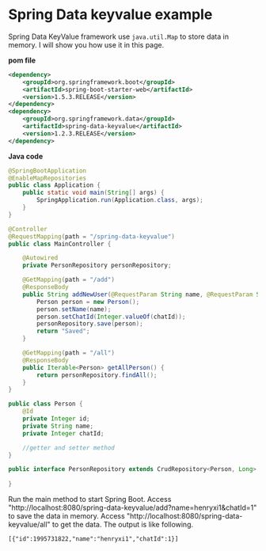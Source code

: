 # Spring Data keyvalue example
Spring Data KeyValue framework use `java.util.Map` to store data in memory. I will show you how use it in this
page.

**pom file**
```xml
<dependency>
    <groupId>org.springframework.boot</groupId>
    <artifactId>spring-boot-starter-web</artifactId>
    <version>1.5.3.RELEASE</version>
</dependency>
<dependency>
    <groupId>org.springframework.data</groupId>
    <artifactId>spring-data-keyvalue</artifactId>
    <version>1.2.3.RELEASE</version>
</dependency>
```

**Java code**
```java
@SpringBootApplication
@EnableMapRepositories
public class Application {
    public static void main(String[] args) {
        SpringApplication.run(Application.class, args);
    }
}

@Controller
@RequestMapping(path = "/spring-data-keyvalue")
public class MainController {

    @Autowired
    private PersonRepository personRepository;

    @GetMapping(path = "/add")
    @ResponseBody
    public String addNewUser(@RequestParam String name, @RequestParam String chatId) {
        Person person = new Person();
        person.setName(name);
        person.setChatId(Integer.valueOf(chatId));
        personRepository.save(person);
        return "Saved";
    }

    @GetMapping(path = "/all")
    @ResponseBody
    public Iterable<Person> getAllPerson() {
        return personRepository.findAll();
    }
}

public class Person {
    @Id
    private Integer id;
    private String name;
    private Integer chatId;

    //getter and setter method
}

public interface PersonRepository extends CrudRepository<Person, Long> {
   
}
```

Run the main method to start Spring Boot.
Access "http://localhost:8080/spring-data-keyvalue/add?name=henryxi1&chatId=1" to save the data in memory. 
Access "http://localhost:8080/spring-data-keyvalue/all" to get the data. The output is like following.
```
[{"id":1995731822,"name":"henryxi1","chatId":1}]
```